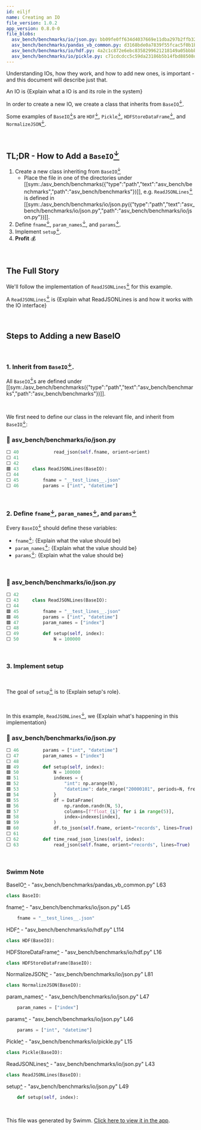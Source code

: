 ```yaml
---
id: eiljf
name: Creating an IO
file_version: 1.0.2
app_version: 0.8.0-0
file_blobs:
  asv_bench/benchmarks/io/json.py: bb09fe0ff634d4037669e11dba297b2ffb321766
  asv_bench/benchmarks/pandas_vb_common.py: d3168bde0a7839f55fcac5f0b1b1d5bc3c982b6a
  asv_bench/benchmarks/io/hdf.py: 4a2c1c872e6ebc8358299621218149a05bbbb2db
  asv_bench/benchmarks/io/pickle.py: c71cdcdcc5c59da23186b5b14fbd88508dea7ff4
---
```


Understanding IOs, how they work, and how to add new ones, is important - and this document will describe just that.

An IO is {Explain what a IO is and its role in the system}

In order to create a new IO, we create a class that inherits from `BaseIO`[<sup id="Z2iSn7U">↓</sup>](#f-Z2iSn7U).

Some examples of `BaseIO`[<sup id="Z2iSn7U">↓</sup>](#f-Z2iSn7U)s are `HDF`[<sup id="24p4Ua">↓</sup>](#f-24p4Ua), `Pickle`[<sup id="1c6rrY">↓</sup>](#f-1c6rrY), `HDFStoreDataFrame`[<sup id="ZmAj3I">↓</sup>](#f-ZmAj3I), and `NormalizeJSON`[<sup id="Z2s5gFB">↓</sup>](#f-Z2s5gFB).

<br/>

## TL;DR - How to Add a `BaseIO`[<sup id="Z2iSn7U">↓</sup>](#f-Z2iSn7U)

1. Create a new class inheriting from `BaseIO`[<sup id="Z2iSn7U">↓</sup>](#f-Z2iSn7U)&nbsp;
   - Place the file in one of the directories under [[sym:./asv_bench/benchmarks({"type":"path","text":"asv_bench/benchmarks","path":"asv_bench/benchmarks"})]],
     e.g. `ReadJSONLines`[<sup id="2san4W">↓</sup>](#f-2san4W) is defined in [[sym:./asv_bench/benchmarks/io/json.py({"type":"path","text":"asv_bench/benchmarks/io/json.py","path":"asv_bench/benchmarks/io/json.py"})]].
2. Define `fname`[<sup id="vLAsF">↓</sup>](#f-vLAsF), `param_names`[<sup id="YbVow">↓</sup>](#f-YbVow), and `params`[<sup id="1D4cvm">↓</sup>](#f-1D4cvm).
2. Implement `setup`[<sup id="ZfBYjy">↓</sup>](#f-ZfBYjy).
4. **Profit** 💰

<br/>

## The Full Story
We'll follow the implementation of `ReadJSONLines`[<sup id="2san4W">↓</sup>](#f-2san4W) for this example.

A `ReadJSONLines`[<sup id="2san4W">↓</sup>](#f-2san4W) is {Explain what ReadJSONLines is and how it works with the IO interface}

<br/>

## Steps to Adding a new BaseIO

<br/>

### 1\. Inherit from `BaseIO`[<sup id="Z2iSn7U">↓</sup>](#f-Z2iSn7U).
All `BaseIO`[<sup id="Z2iSn7U">↓</sup>](#f-Z2iSn7U)s are defined under [[sym:./asv_bench/benchmarks({"type":"path","text":"asv_bench/benchmarks","path":"asv_bench/benchmarks"})]].

<br/>

We first need to define our class in the relevant file, and inherit from `BaseIO`[<sup id="Z2iSn7U">↓</sup>](#f-Z2iSn7U):
<!-- NOTE-swimm-snippet: the lines below link your snippet to Swimm -->
### 📄 asv_bench/benchmarks/io/json.py
```python
⬜ 40             read_json(self.fname, orient=orient)
⬜ 41     
⬜ 42     
🟩 43     class ReadJSONLines(BaseIO):
⬜ 44     
⬜ 45         fname = "__test_lines__.json"
⬜ 46         params = ["int", "datetime"]
```

<br/>

### 2\. Define `fname`[<sup id="vLAsF">↓</sup>](#f-vLAsF), `param_names`[<sup id="YbVow">↓</sup>](#f-YbVow), and `params`[<sup id="1D4cvm">↓</sup>](#f-1D4cvm)
Every `BaseIO`[<sup id="Z2iSn7U">↓</sup>](#f-Z2iSn7U) should define these variables:
- `fname`[<sup id="vLAsF">↓</sup>](#f-vLAsF): {Explain what the value should be}
- `param_names`[<sup id="YbVow">↓</sup>](#f-YbVow): {Explain what the value should be}
- `params`[<sup id="1D4cvm">↓</sup>](#f-1D4cvm): {Explain what the value should be}

<br/>


<!-- NOTE-swimm-snippet: the lines below link your snippet to Swimm -->
### 📄 asv_bench/benchmarks/io/json.py
```python
⬜ 42     
⬜ 43     class ReadJSONLines(BaseIO):
⬜ 44     
🟩 45         fname = "__test_lines__.json"
🟩 46         params = ["int", "datetime"]
🟩 47         param_names = ["index"]
⬜ 48     
⬜ 49         def setup(self, index):
⬜ 50             N = 100000
```

<br/>

### 3\. Implement setup

<br/>

The goal of `setup`[<sup id="ZfBYjy">↓</sup>](#f-ZfBYjy) is to {Explain setup's role}.

<br/>

In this example, `ReadJSONLines`[<sup id="2san4W">↓</sup>](#f-2san4W), we {Explain what's happening in this implementation}
<!-- NOTE-swimm-snippet: the lines below link your snippet to Swimm -->
### 📄 asv_bench/benchmarks/io/json.py
```python
⬜ 46         params = ["int", "datetime"]
⬜ 47         param_names = ["index"]
⬜ 48     
🟩 49         def setup(self, index):
🟩 50             N = 100000
🟩 51             indexes = {
🟩 52                 "int": np.arange(N),
🟩 53                 "datetime": date_range("20000101", periods=N, freq="H"),
🟩 54             }
🟩 55             df = DataFrame(
🟩 56                 np.random.randn(N, 5),
🟩 57                 columns=[f"float_{i}" for i in range(5)],
🟩 58                 index=indexes[index],
🟩 59             )
🟩 60             df.to_json(self.fname, orient="records", lines=True)
⬜ 61     
⬜ 62         def time_read_json_lines(self, index):
⬜ 63             read_json(self.fname, orient="records", lines=True)
```

<br/>

<!-- THIS IS AN AUTOGENERATED SECTION. DO NOT EDIT THIS SECTION DIRECTLY -->
### Swimm Note

<span id="f-Z2iSn7U">BaseIO</span>[^](#Z2iSn7U) - "asv_bench/benchmarks/pandas_vb_common.py" L63
```python
class BaseIO:
```

<span id="f-vLAsF">fname</span>[^](#vLAsF) - "asv_bench/benchmarks/io/json.py" L45
```python
    fname = "__test_lines__.json"
```

<span id="f-24p4Ua">HDF</span>[^](#24p4Ua) - "asv_bench/benchmarks/io/hdf.py" L114
```python
class HDF(BaseIO):
```

<span id="f-ZmAj3I">HDFStoreDataFrame</span>[^](#ZmAj3I) - "asv_bench/benchmarks/io/hdf.py" L16
```python
class HDFStoreDataFrame(BaseIO):
```

<span id="f-Z2s5gFB">NormalizeJSON</span>[^](#Z2s5gFB) - "asv_bench/benchmarks/io/json.py" L81
```python
class NormalizeJSON(BaseIO):
```

<span id="f-YbVow">param_names</span>[^](#YbVow) - "asv_bench/benchmarks/io/json.py" L47
```python
    param_names = ["index"]
```

<span id="f-1D4cvm">params</span>[^](#1D4cvm) - "asv_bench/benchmarks/io/json.py" L46
```python
    params = ["int", "datetime"]
```

<span id="f-1c6rrY">Pickle</span>[^](#1c6rrY) - "asv_bench/benchmarks/io/pickle.py" L15
```python
class Pickle(BaseIO):
```

<span id="f-2san4W">ReadJSONLines</span>[^](#2san4W) - "asv_bench/benchmarks/io/json.py" L43
```python
class ReadJSONLines(BaseIO):
```

<span id="f-ZfBYjy">setup</span>[^](#ZfBYjy) - "asv_bench/benchmarks/io/json.py" L49
```python
    def setup(self, index):
```

<br/>

This file was generated by Swimm. [Click here to view it in the app](https://app.swimm.io/repos/Z2l0aHViJTNBJTNBcGFuZGFzJTNBJTNBbmFkYXYtc3dpbW0=/docs/eiljf).